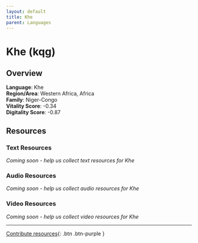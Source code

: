 ```yaml
---
layout: default
title: Khe
parent: Languages
---
```


# Khe (kqg)

## Overview

**Language**: Khe  
**Region/Area**: Western Africa, Africa  
**Family**: Niger-Congo  
**Vitality Score**: -0.34  
**Digitality Score**: -0.87  

## Resources

### Text Resources
*Coming soon - help us collect text resources for Khe*

### Audio Resources
*Coming soon - help us collect audio resources for Khe*

### Video Resources
*Coming soon - help us collect video resources for Khe*

---

[Contribute resources](https://fairtrain.github.io/){: .btn .btn-purple }
